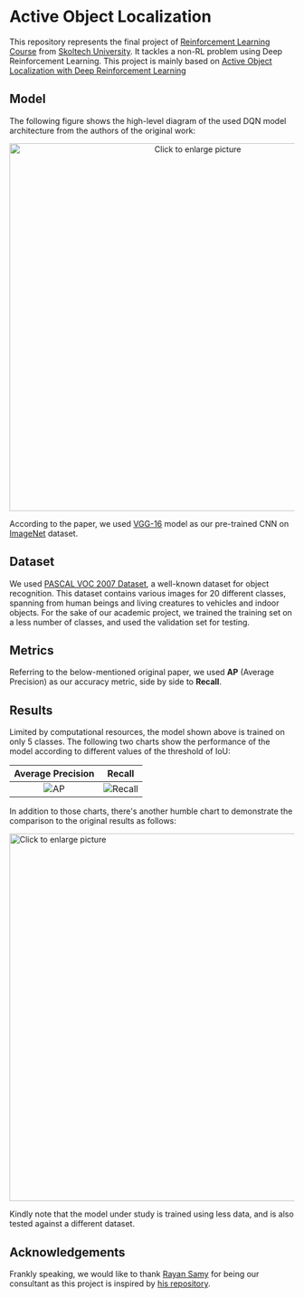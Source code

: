 # Active Object Localization

This repository represents the final project of [Reinforcement Learning Course](http://files.skoltech.ru/data/edu/syllabuses/2021/MA060422.pdf?v=xj03xr) from [Skoltech University](https://www.skoltech.ru/en/). It tackles a non-RL problem using Deep Reinforcement Learning. This project is mainly based on [Active Object Localization with Deep Reinforcement Learning](https://arxiv.org/abs/1511.06015)

## Model

The following figure shows the high-level diagram of the used DQN model architecture from the authors of the original work:

<a href="https://drive.google.com/uc?export=view&id=1MTDMU6gMGQ_g_HPBBjp8_1AeTV14RV5F"><p align="center"><img src="https://drive.google.com/uc?export=view&id=1MTDMU6gMGQ_g_HPBBjp8_1AeTV14RV5F" style="width: 650px; max-width: 100%; height: auto" title="Click to enlarge picture"/></p></a>

According to the paper, we used [VGG-16](https://pytorch.org/vision/stable/models.html#torchvision.models.vgg16) model as our pre-trained CNN on [ImageNet](https://www.image-net.org/) dataset.

## Dataset

We used [PASCAL VOC 2007 Dataset](http://host.robots.ox.ac.uk/pascal/VOC/voc2007/), a well-known dataset for object recognition. This dataset contains various images for 20 different classes, spanning from human beings and living creatures to vehicles and indoor objects.
For the sake of our academic project, we trained the training set on a less number of classes, and used the validation set for testing.

## Metrics

Referring to the below-mentioned original paper, we used **AP** (Average Precision) as our accuracy metric, side by side to **Recall**.

## Results

Limited by computational resources, the model shown above is trained on only 5 classes. The following two charts show the performance of the model according to different values of the threshold of IoU:

Average Precision             |  Recall
:-------------------------:|:-------------------------:
![AP](https://drive.google.com/uc?export=view&id=1-NL9fCFm36Jvpl-tlm36uKCqLfbP3rNF)  |  ![Recall](https://drive.google.com/uc?export=view&id=1-NBD9kaQ4LhvxC3QXEfUpvJIVM2diZn-)

In addition to those charts, there's another humble chart to demonstrate the comparison to the original results as follows:

<a href="https://drive.google.com/uc?export=view&id=1-No1TMxnOrUzDFj24vpMsLx2-hMPDcAV"><img src="https://drive.google.com/uc?export=view&id=1-No1TMxnOrUzDFj24vpMsLx2-hMPDcAV" style="width: 650px; max-width: 100%; height: auto" title="Click to enlarge picture"/></a>

Kindly note that the model under study is trained using less data, and is also tested against a different dataset.

## Acknowledgements

Frankly speaking, we would like to thank [Rayan Samy](https://github.com/rayansamy/) for being our consultant as this project is inspired by [his repository](https://github.com/rayansamy/Active-Object-Localization-Deep-Reinforcement-Learning).
